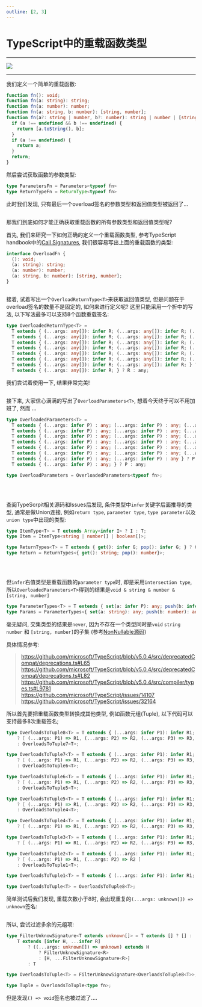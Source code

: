 ```yaml
---
outline: [2, 3]
---
```


# TypeScript中的重载函数类型 

---------------------------------------

<a href="https://www.typescriptlang.org/docs/handbook/release-notes/typescript-5-0.html" alt="TypeScript">
  <img src="https://img.shields.io/badge/TypeScript-v5.0.4-blue?style=for-the-badge&logo=typescript" /></a>

---------------------------------------

我们定义一个简单的重载函数:

```typescript
function fn(): void;
function fn(a: string): string;
function fn(a: number): number;
function fn(a: string, b: number): [string, number];
function fn(a?: string | number, b?: number): string | number | [string, number] | void {
  if (a !== undefined && b !== undefined) {
    return [a.toString(), b];
  }
  if (a !== undefined) {
    return a;
  }
  return;
}
```

然后尝试获取函数的参数类型:

```typescript
type ParametersFn = Parameters<typeof fn>
type ReturnTypeFn = ReturnType<typeof fn>
```

此时我们发现, 只有最后一个overload签名的参数类型和返回值类型被返回了...  

<p>
  <img src="/image/Screenshot20230419-1.png" alt="" style="border-radius:8px; border: 2px solid var(--vp-button-brand-border);">
</p>

那我们到底如何才能正确获取重载函数的所有参数类型和返回值类型呢?

首先, 我们来研究一下如何正确的定义一个重载函数类型, 参考TypeScript handbook中的[Call Signatures](https://www.typescriptlang.org/docs/handbook/2/functions.html#call-signatures),
我们很容易写出上面的重载函数的类型:

```typescript
interface OverloadFn {
  (): void;
  (a: string): string;
  (a: number): number;
  (a: string, b: number): [string, number];
}
```

<p>
  <img src="/image/Screenshot20230420-1.png" alt="" style="border-radius:8px; border: 2px solid var(--vp-button-brand-border);">
</p>

接着, 试着写出一个`OverloadReturnType<T>`来获取返回值类型, 但是问题在于overload签名的数量不是固定的, 如何来进行定义呢? 这里只能采用一个折中的写法, 以下写法最多可以支持8个函数重载签名:

```typescript
type OverloadedReturnType<T> = 
  T extends { (...args: any[]): infer R; (...args: any[]): infer R; (...args: any[]): infer R; (...args: any[]): infer R; (...args: any[]): infer R; (...args: any[]): infer R; (...args: any[]): infer R; (...args: any[]): infer R; } ? R  :
  T extends { (...args: any[]): infer R; (...args: any[]): infer R; (...args: any[]): infer R; (...args: any[]): infer R; (...args: any[]): infer R; (...args: any[]): infer R; (...args: any[]): infer R; } ? R :
  T extends { (...args: any[]): infer R; (...args: any[]): infer R; (...args: any[]): infer R; (...args: any[]): infer R; (...args: any[]): infer R; (...args: any[]): infer R; } ? R :
  T extends { (...args: any[]): infer R; (...args: any[]): infer R; (...args: any[]): infer R; (...args: any[]): infer R; (...args: any[]): infer R; } ? R :
  T extends { (...args: any[]): infer R; (...args: any[]): infer R; (...args: any[]): infer R; (...args: any[]): infer R } ? R :
  T extends { (...args: any[]): infer R; (...args: any[]): infer R; (...args: any[]): infer R; } ? R  :
  T extends { (...args: any[]): infer R; (...args: any[]): infer R; } ? R :
  T extends { (...args: any[]): infer R; } ? R : any;
```

我们尝试着使用一下, 结果非常完美!

<p>
  <img src="/image/Screenshot20230420-2.png" alt="" style="border-radius:8px; border: 2px solid var(--vp-button-brand-border);">
</p>

接下来, 大家信心满满的写出了`OverloadParameters<T>`, 想着今天终于可以不用加班了, 然而 ...

```typescript
type OverloadedParameters<T> = 
  T extends { (...args: infer P) : any; (...args: infer P) : any; (...args: infer P) : any ; (...args: infer P) : any; (...args: infer P) : any; (...args: infer P) : any; (...args: infer P) : any; (...args: infer P) : any } ? P :
  T extends { (...args: infer P) : any; (...args: infer P) : any; (...args: infer P) : any ; (...args: infer P) : any; (...args: infer P) : any; (...args: infer P) : any; (...args: infer P) : any } ? P :
  T extends { (...args: infer P) : any; (...args: infer P) : any; (...args: infer P) : any ; (...args: infer P) : any; (...args: infer P) : any; (...args: infer P) : any } ? P :
  T extends { (...args: infer P) : any; (...args: infer P) : any; (...args: infer P) : any ; (...args: infer P) : any; (...args: infer P) : any } ? P :
  T extends { (...args: infer P) : any; (...args: infer P) : any; (...args: infer P) : any ; (...args: infer P) : any } ? P :
  T extends { (...args: infer P) : any; (...args: infer P) : any; (...args: infer P) : any } ? P :
  T extends { (...args: infer P) : any; (...args: infer P) : any } ? P :
  T extends { (...args: infer P) : any; } ? P : any;

type OverloadParameters = OverloadedParameters<typeof fn>;
```

<p>
  <img src="/image/Screenshot20230420-3.png" alt="" style="border-radius:8px; border: 2px solid var(--vp-badge-danger-border);">
</p>
<br/>

查阅TypeScrpit相关源码和Issues后发现, 条件类型中`infer`关键字后面推导的类型, 通常是做Union连接, 例如`return type`, `parameter type`, `type parameter`以及`union type`中出现的类型:

```typescript
type ItemType<T> = T extends Array<infer I> ? I : T;
type Item = ItemType<string | number[] | boolean[]>;

type ReturnTypes<T> = T extends { get(): infer G; pop(): infer G; } ? G : never;
type Return = ReturnTypes<{ get(): string; pop(): number}>;
```

<p>
  <img src="/image/Screenshot20230424-1.png" alt="" style="border-radius:8px; border: 2px solid var(--vp-button-brand-border);">
</p>
<br/>

但`infer`右值类型是重载函数的`parameter type`时, 却是采用`intersection type`, 所以`OverloadedParameters<T>`得到的结果是`void & string & number & [string, number]`

```typescript
type ParameterTypes<T> = T extends { set(a: infer P): any; push(b: infer P): ; } ? P : any;
type Params = ParameterTypes<{ set(a: string): any; push(b: number): any}>;
```

毫无疑问, 交集类型的结果是`never`, 因为不存在一个类型同时是`void` `string` `number` 和 `[string, number]`的子集 (参考[NonNullable源码](https://web3c.work/typescript/utility-types.html#nonnullable))

具体情况参考:

> https://github.com/microsoft/TypeScript/blob/v5.0.4/src/deprecatedCompat/deprecations.ts#L65  
> https://github.com/microsoft/TypeScript/blob/v5.0.4/src/deprecatedCompat/deprecations.ts#L82   
> https://github.com/microsoft/TypeScript/blob/v5.0.4/src/compiler/types.ts#L9781   
> https://github.com/microsoft/TypeScript/issues/14107   
> https://github.com/microsoft/TypeScript/issues/32164   

所以首先要把重载函数类型转换成其他类型, 例如函数元组(Tuple), 以下代码可以支持最多8次重载签名;

```typescript
type OverloadsToTuple8<T> = T extends { (...args: infer P1): infer R1; (...args: infer P2): infer R2; (...args: infer P3): infer R3; (...args: infer P4): infer R4; (...args: infer P5): infer R5; (...args: infer P6): infer R6; (...args: infer P7): infer R7; (...args: infer P8): infer R8; } 
    ? [ (...args: P1) => R1, (...args: P2) => R2, (...args: P3) => R3, (...args: P4) => R4, (...args: P5) => R5, (...args: P6) => R6, (...args: P7) => R7, (...args: P8) => R8 ] 
    : OverloadsToTuple7<T>;

type OverloadsToTuple7<T> = T extends { (...args: infer P1): infer R1; (...args: infer P2): infer R2; (...args: infer P3): infer R3; (...args: infer P4): infer R4; (...args: infer P5): infer R5; (...args: infer P6): infer R6; (...args: infer P7): infer R7; } 
    ? [ (...args: P1) => R1, (...args: P2) => R2, (...args: P3) => R3, (...args: P4) => R4, (...args: P5) => R5, (...args: P6) => R6, (...args: P7) => R7 ] 
    : OverloadsToTuple6<T>;

type OverloadsToTuple6<T> = T extends { (...args: infer P1): infer R1; (...args: infer P2): infer R2; (...args: infer P3): infer R3; (...args: infer P4): infer R4; (...args: infer P5): infer R5; (...args: infer P6): infer R6; }
    ? [ (...args: P1) => R1, (...args: P2) => R2, (...args: P3) => R3, (...args: P4) => R4, (...args: P5) => R5, (...args: P6) => R6 ] 
    : OverloadsToTuple5<T>;

type OverloadsToTuple5<T> = T extends { (...args: infer P1): infer R1; (...args: infer P2): infer R2; (...args: infer P3): infer R3; (...args: infer P4): infer R4; (...args: infer P5): infer R5; }
    ? [ (...args: P1) => R1, (...args: P2) => R2, (...args: P3) => R3, (...args: P4) => R4, (...args: P5) => R5 ] 
    : OverloadsToTuple4<T>;

type OverloadsToTuple4<T> = T extends { (...args: infer P1): infer R1; (...args: infer P2): infer R2; (...args: infer P3): infer R3; (...args: infer P4): infer R4; } 
    ? [ (...args: P1) => R1, (...args: P2) => R2, (...args: P3) => R3, (...args: P4) => R4 ] : OverloadsToTuple3<T>;

type OverloadsToTuple3<T> = T extends { (...args: infer P1): infer R1; (...args: infer P2): infer R2; (...args: infer P3): infer R3; }
    ? [ (...args: P1) => R1, (...args: P2) => R2, (...args: P3) => R3, ] : OverloadsToTuple2<T>;

type OverloadsToTuple2<T> = T extends { (...args: infer P1): infer R1; (...args: infer P2): infer R2; } 
    ? [ (...args: P1) => R1, (...args: P2) => R2 ]
    : OverloadsToTuple1<T>;

type OverloadsToTuple1<T> = T extends { (...args: infer P1): infer R1; } ? [ (...args: P1) => R1 ] : never;

type OverloadsToTuple<T> = OverloadsToTuple8<T>;
```

简单测试后我们发现, 重载次数小于8时, 会出现重复的`(...args: unknown[]) => unknown`签名:

<p>
  <img src="/image/Screenshot20230424-2.png" alt="" style="border-radius:8px; border: 2px solid var(--vp-button-brand-border);">
</p>

所以, 尝试过滤多余的元组项:
```typescript
type FilterUnknowSignature<T extends unknown[]> = T extends [] ? [] :
    T extends [infer H, ...infer R] 
        ? ((...args: unknown[]) => unknown) extends H
            ? FilterUnknowSignature<R> 
            : [H, ...FilterUnknowSignature<R>] 
        : T

type OverloadsToTuple<T> = FilterUnknowSignature<OverloadsToTuple8<T>>;

type Tuple = OverloadsToTuple<type fn>;
```
但是发现`() => void`签名也被过滤了....





